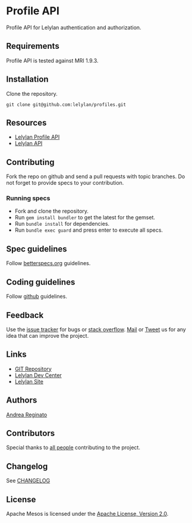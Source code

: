# Profile API

Profile API for Lelylan authentication and authorization. 


## Requirements

Profile API is tested against MRI 1.9.3.


## Installation

Clone the repository.

    git clone git@github.com:lelylan/profiles.git


## Resources

* [Lelylan Profile API](http://dev.lelylan.com/developers#core-concepts-get-me)
* [Lelylan API](http://dev.lelylan.com)


## Contributing

Fork the repo on github and send a pull requests with topic branches. Do not forget to
provide specs to your contribution.


### Running specs

* Fork and clone the repository.
* Run `gem install bundler` to get the latest for the gemset.
* Run `bundle install` for dependencies.
* Run `bundle exec guard` and press enter to execute all specs.


## Spec guidelines

Follow [betterspecs.org](http://betterspecs.org) guidelines.


## Coding guidelines

Follow [github](https://github.com/styleguide/) guidelines.


## Feedback

Use the [issue tracker](http://github.com/lelylan/profiles/issues) for bugs or [stack overflow](http://stackoverflow.com/questions/tagged/lelylan).
[Mail](mailto:dev@lelylan.com) or [Tweet](http://twitter.com/lelylan) us for any idea that can improve the project.


## Links

* [GIT Repository](http://github.com/lelylan/profiles)
* [Lelylan Dev Center](http://dev.lelylan.com)
* [Lelylan Site](http://lelylan.com)


## Authors

[Andrea Reginato](http://twitter.com/andreareginato)


## Contributors

Special thanks to [all people](https://github.com/lelylan/profiles/graphs/contributors) contributing to the project.


## Changelog

See [CHANGELOG](https://github.com/lelylan/profiles/profiles/blob/master/CHANGELOG.md)


## License

Apache Mesos is licensed under the [Apache License, Version 2.0](http://www.apache.org/licenses/LICENSE-2.0).
